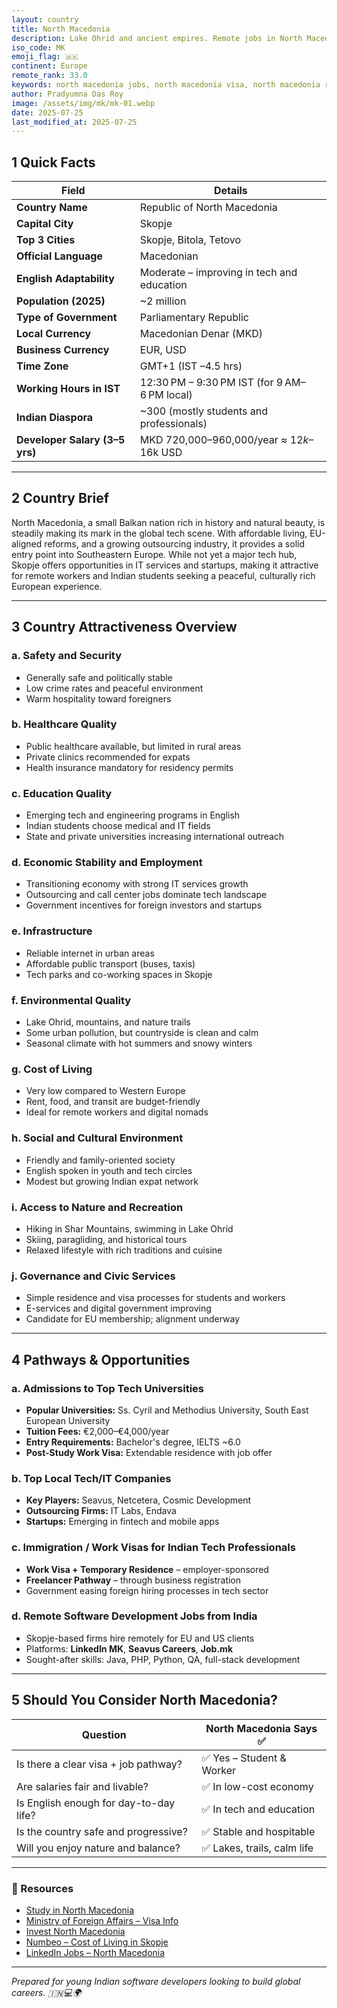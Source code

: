 ```yaml
---
layout: country
title: North Macedonia
description: Lake Ohrid and ancient empires. Remote jobs in North Macedonia. Trilp AI curated info. Indians in North Macedonia.
iso_code: MK
emoji_flag: 🇲🇰
continent: Europe
remote_rank: 33.0
keywords: north macedonia jobs, north macedonia visa, north macedonia remote jobs
author: Pradyumna Das Roy
image: /assets/img/mk/mk-01.webp
date: 2025-07-25
last_modified_at: 2025-07-25
---
```


## 1 Quick Facts

| Field                          | Details                                      |
| ------------------------------ | -------------------------------------------- |
| **Country Name**               | Republic of North Macedonia                  |
| **Capital City**               | Skopje                                       |
| **Top 3 Cities**               | Skopje, Bitola, Tetovo                       |
| **Official Language**          | Macedonian                                   |
| **English Adaptability**       | Moderate – improving in tech and education   |
| **Population (2025)**          | ~2 million                                   |
| **Type of Government**         | Parliamentary Republic                       |
| **Local Currency**             | Macedonian Denar (MKD)                       |
| **Business Currency**          | EUR, USD                                     |
| **Time Zone**                  | GMT+1 (IST –4.5 hrs)                         |
| **Working Hours in IST**       | 12:30 PM – 9:30 PM IST (for 9 AM–6 PM local) |
| **Indian Diaspora**            | ~300 (mostly students and professionals)     |
| **Developer Salary (3–5 yrs)** | MKD 720,000–960,000/year ≈ $12k–$16k USD     |

---

## 2 Country Brief

North Macedonia, a small Balkan nation rich in history and natural beauty, is steadily making its mark in the global tech scene. With affordable living, EU-aligned reforms, and a growing outsourcing industry, it provides a solid entry point into Southeastern Europe. While not yet a major tech hub, Skopje offers opportunities in IT services and startups, making it attractive for remote workers and Indian students seeking a peaceful, culturally rich European experience.

---

## 3 Country Attractiveness Overview

### a. Safety and Security

- Generally safe and politically stable
- Low crime rates and peaceful environment
- Warm hospitality toward foreigners

### b. Healthcare Quality

- Public healthcare available, but limited in rural areas
- Private clinics recommended for expats
- Health insurance mandatory for residency permits

### c. Education Quality

- Emerging tech and engineering programs in English
- Indian students choose medical and IT fields
- State and private universities increasing international outreach

### d. Economic Stability and Employment

- Transitioning economy with strong IT services growth
- Outsourcing and call center jobs dominate tech landscape
- Government incentives for foreign investors and startups

### e. Infrastructure

- Reliable internet in urban areas
- Affordable public transport (buses, taxis)
- Tech parks and co-working spaces in Skopje

### f. Environmental Quality

- Lake Ohrid, mountains, and nature trails
- Some urban pollution, but countryside is clean and calm
- Seasonal climate with hot summers and snowy winters

### g. Cost of Living

- Very low compared to Western Europe
- Rent, food, and transit are budget-friendly
- Ideal for remote workers and digital nomads

### h. Social and Cultural Environment

- Friendly and family-oriented society
- English spoken in youth and tech circles
- Modest but growing Indian expat network

### i. Access to Nature and Recreation

- Hiking in Shar Mountains, swimming in Lake Ohrid
- Skiing, paragliding, and historical tours
- Relaxed lifestyle with rich traditions and cuisine

### j. Governance and Civic Services

- Simple residence and visa processes for students and workers
- E-services and digital government improving
- Candidate for EU membership; alignment underway

---

## 4 Pathways & Opportunities

### a. Admissions to Top Tech Universities

- **Popular Universities:** Ss. Cyril and Methodius University, South East European University
- **Tuition Fees:** €2,000–€4,000/year
- **Entry Requirements:** Bachelor's degree, IELTS ~6.0
- **Post-Study Work Visa:** Extendable residence with job offer

### b. Top Local Tech/IT Companies

- **Key Players:** Seavus, Netcetera, Cosmic Development
- **Outsourcing Firms:** IT Labs, Endava
- **Startups:** Emerging in fintech and mobile apps

### c. Immigration / Work Visas for Indian Tech Professionals

- **Work Visa + Temporary Residence** – employer-sponsored
- **Freelancer Pathway** – through business registration
- Government easing foreign hiring processes in tech sector

### d. Remote Software Development Jobs from India

- Skopje-based firms hire remotely for EU and US clients
- Platforms: **LinkedIn MK**, **Seavus Careers**, **Job.mk**
- Sought-after skills: Java, PHP, Python, QA, full-stack development

---

## 5 Should You Consider North Macedonia?

| Question                               | North Macedonia Says ✅     |
| -------------------------------------- | --------------------------- |
| Is there a clear visa + job pathway?   | ✅ Yes – Student & Worker   |
| Are salaries fair and livable?         | ✅ In low-cost economy      |
| Is English enough for day-to-day life? | ✅ In tech and education    |
| Is the country safe and progressive?   | ✅ Stable and hospitable    |
| Will you enjoy nature and balance?     | ✅ Lakes, trails, calm life |

---

### 🔗 Resources

- [Study in North Macedonia](https://www.studymacedonia.eu/)
- [Ministry of Foreign Affairs – Visa Info](https://www.mfa.gov.mk/en)
- [Invest North Macedonia](https://www.investnorthmacedonia.gov.mk/)
- [Numbeo – Cost of Living in Skopje](https://www.numbeo.com/cost-of-living/in/Skopje)
- [LinkedIn Jobs – North Macedonia](https://www.linkedin.com/jobs/search/?location=North%20Macedonia)

---

_Prepared for young Indian software developers looking to build global careers. 🇮🇳💻🌍_
